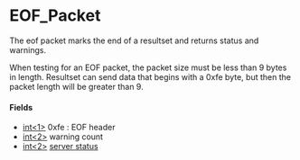 
# EOF_Packet

The eof packet marks the end of a resultset and returns status and warnings.


When testing for an EOF packet, the packet size must be less than 9 bytes in length. 
Resultset can send data that begins with a 0xfe byte, but then the packet length will be greater than 9.


#### Fields



* [int<1>](../protocol-data-types.md#fixed-length-integers) 0xfe : EOF header
* [int<2>](../protocol-data-types.md#fixed-length-integers) warning count
* [int<2>](../protocol-data-types.md#fixed-length-integers) [server status](ok_packet.md#server-status-flag)






